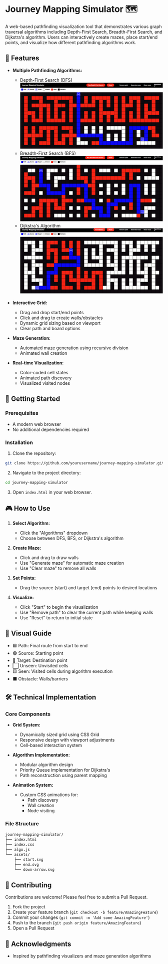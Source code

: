 

# Journey Mapping Simulator 🗺️

A web-based pathfinding visualization tool that demonstrates various graph traversal algorithms including Depth-First Search, Breadth-First Search, and Dijkstra's algorithm. Users can interactively create mazes, place start/end points, and visualize how different pathfinding algorithms work.


## 🌟 Features

- **Multiple Pathfinding Algorithms:**
  - Depth-First Search (DFS)
![ScreenShot](image1.png)
  - Breadth-First Search (BFS)
![ScreenShot](image2.png)
  - Dijkstra's Algorithm
![ScreenShot](image3.png)

- **Interactive Grid:**
  - Drag and drop start/end points
  - Click and drag to create walls/obstacles
  - Dynamic grid sizing based on viewport
  - Clear path and board options

- **Maze Generation:**
  - Automated maze generation using recursive division
  - Animated wall creation

- **Real-time Visualization:**
  - Color-coded cell states
  - Animated path discovery
  - Visualized visited nodes

## 🚀 Getting Started

### Prerequisites
- A modern web browser
- No additional dependencies required

### Installation

1. Clone the repository:
```bash
git clone https://github.com/yourusername/journey-mapping-simulator.git
```

2. Navigate to the project directory:
```bash
cd journey-mapping-simulator
```

3. Open `index.html` in your web browser.

## 🎮 How to Use

1. **Select Algorithm:**
   - Click the "Algorithms" dropdown
   - Choose between DFS, BFS, or Dijkstra's algorithm

2. **Create Maze:**
   - Click and drag to draw walls
   - Use "Generate maze" for automatic maze creation
   - Use "Clear maze" to remove all walls

3. **Set Points:**
   - Drag the source (start) and target (end) points to desired locations

4. **Visualize:**
   - Click "Start" to begin the visualization
   - Use "Remove path" to clear the current path while keeping walls
   - Use "Reset" to return to initial state

## 🎨 Visual Guide

- 🟦 Path: Final route from start to end
- 🟢 Source: Starting point
- 🔴 Target: Destination point
- ⬜ Unseen: Unvisited cells
- 🟨 Seen: Visited cells during algorithm execution
- ⬛ Obstacle: Walls/barriers

## 🛠️ Technical Implementation

### Core Components

- **Grid System:**
  - Dynamically sized grid using CSS Grid
  - Responsive design with viewport adjustments
  - Cell-based interaction system

- **Algorithm Implementation:**
  - Modular algorithm design
  - Priority Queue implementation for Dijkstra's
  - Path reconstruction using parent mapping

- **Animation System:**
  - Custom CSS animations for:
    - Path discovery
    - Wall creation
    - Node visiting

### File Structure

```
journey-mapping-simulator/
├── index.html
├── index.css
├── algo.js
└── assets/
    ├── start.svg
    ├── end.svg
    └── down-arrow.svg
```

## 🤝 Contributing

Contributions are welcome! Please feel free to submit a Pull Request.

1. Fork the project
2. Create your feature branch (`git checkout -b feature/AmazingFeature`)
3. Commit your changes (`git commit -m 'Add some AmazingFeature'`)
4. Push to the branch (`git push origin feature/AmazingFeature`)
5. Open a Pull Request

## 🙏 Acknowledgments

- Inspired by pathfinding visualizers and maze generation algorithms